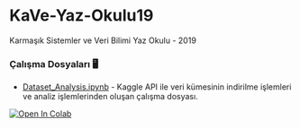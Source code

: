 # KaVe-Yaz-Okulu19
Karmaşık Sistemler ve Veri Bilimi Yaz Okulu - 2019 


### Çalışma Dosyaları 🖥️
- [Dataset_Analysis.ipynb](https://colab.research.google.com/github/yavuzKomecoglu/KaVe-Yaz-Okulu19/blob/master/Dataset_Analysis.ipynb) - Kaggle API ile veri kümesinin indirilme işlemleri ve analiz işlemlerinden oluşan çalışma dosyası.

[![Open In Colab](https://colab.research.google.com/assets/colab-badge.svg)](https://colab.research.google.com/github/yavuzKomecoglu/KaVe-Yaz-Okulu19/blob/master/Dataset_Analysis.ipynb)
   

